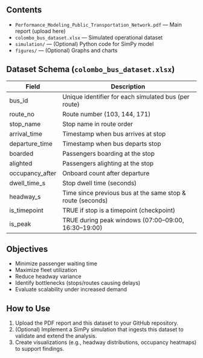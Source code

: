 ## Contents
- `Performance_Modeling_Public_Transportation_Network.pdf` — Main report (upload here)
- `colombo_bus_dataset.xlsx` — Simulated operational dataset
- `simulation/` — (Optional) Python code for SimPy model
- `figures/` — (Optional) Graphs and charts

## Dataset Schema (`colombo_bus_dataset.xlsx`)
| Field | Description |
|------|-------------|
| bus_id | Unique identifier for each simulated bus (per route) |
| route_no | Route number (103, 144, 171) |
| stop_name | Stop name in route order |
| arrival_time | Timestamp when bus arrives at stop |
| departure_time | Timestamp when bus departs stop |
| boarded | Passengers boarding at the stop |
| alighted | Passengers alighting at the stop |
| occupancy_after | Onboard count after departure |
| dwell_time_s | Stop dwell time (seconds) |
| headway_s | Time since previous bus at the same stop & route (seconds) |
| is_timepoint | TRUE if stop is a timepoint (checkpoint) |
| is_peak | TRUE during peak windows (07:00–09:00, 16:30–19:00) |

## Objectives
- Minimize passenger waiting time
- Maximize fleet utilization
- Reduce headway variance
- Identify bottlenecks (stops/routes causing delays)
- Evaluate scalability under increased demand

## How to Use
1. Upload the PDF report and this dataset to your GitHub repository.
2. (Optional) Implement a SimPy simulation that ingests this dataset to validate and extend the analysis.
3. Create visualizations (e.g., headway distributions, occupancy heatmaps) to support findings.
